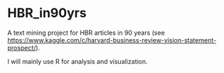 
# HBR_in90yrs

A text mining project for HBR articles in 90 years (see https://www.kaggle.com/c/harvard-business-review-vision-statement-prospect/).

I will mainly use R for analysis and visualization.
